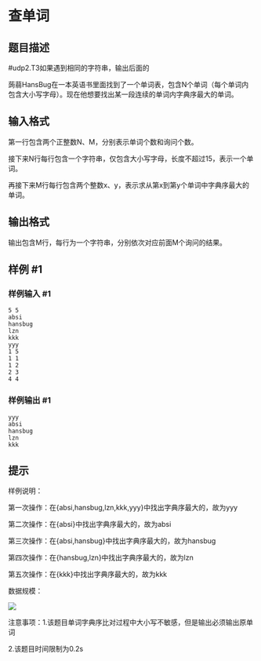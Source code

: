 # 查单词

## 题目描述

#udp2.T3如果遇到相同的字符串，输出后面的

蒟蒻HansBug在一本英语书里面找到了一个单词表，包含N个单词（每个单词内包含大小写字母）。现在他想要找出某一段连续的单词内字典序最大的单词。


## 输入格式

第一行包含两个正整数N、M，分别表示单词个数和询问个数。

接下来N行每行包含一个字符串，仅包含大小写字母，长度不超过15，表示一个单词。

再接下来M行每行包含两个整数x、y，表示求从第x到第y个单词中字典序最大的单词。


## 输出格式

输出包含M行，每行为一个字符串，分别依次对应前面M个询问的结果。


## 样例 #1

### 样例输入 #1
```
5 5
absi
hansbug
lzn
kkk
yyy
1 5
1 1
1 2
2 3
4 4
```

### 样例输出 #1

```
yyy
absi
hansbug
lzn
kkk
```

## 提示

样例说明：

第一次操作：在{absi,hansbug,lzn,kkk,yyy}中找出字典序最大的，故为yyy

第二次操作：在{absi}中找出字典序最大的，故为absi

第三次操作：在{absi,hansbug}中找出字典序最大的，故为hansbug

第四次操作：在{hansbug,lzn}中找出字典序最大的，故为lzn

第五次操作：在{kkk}中找出字典序最大的，故为kkk


数据规模：


 ![](https://cdn.luogu.com.cn/upload/pic/2274.png) 

注意事项：1.该题目单词字典序比对过程中大小写不敏感，但是输出必须输出原单词

2.该题目时间限制为0.2s

